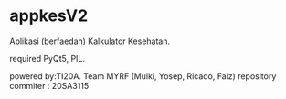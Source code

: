 # appkesV2
Aplikasi (berfaedah) Kalkulator Kesehatan.

required PyQt5, PIL.


powered by:TI20A.
Team MYRF (Mulki, Yosep, Ricado, Faiz)
repository commiter : 20SA3115


